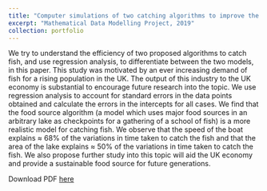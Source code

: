 ```yaml
---
title: "Computer simulations of two catching algorithms to improve the efficiency of catching fish"
excerpt: "Mathematical Data Modelling Project, 2019"
collection: portfolio
---
```


We try to understand the efficiency of two proposed algorithms to catch fish, and use regression analysis, to differentiate 
between the two models, in this paper. This study was motivated by an ever increasing demand of fish for a rising population 
in the UK. The output of this industry to the UK economy is substantial to encourage future research into the topic. We use 
regression analysis to account for standard errors in the data points obtained and calculate the errors in the intercepts for 
all cases. We find that the food source algorithm (a model which uses major food sources in an arbitrary lake as checkpoints for 
a gathering of a school of fish) is a more realistic model for catching fish. We observe that the speed of the boat explains ≈ 68% 
of the variations in time taken to catch the fish and that the area of the lake explains ≈ 50% of the variations in time taken to 
catch the fish. We also propose further study into this topic will aid the UK economy and provide a sustainable food source for 
future generations.

Download PDF [here](http://vedang-joshi.github.io/files/mdm1_3.pdf)
